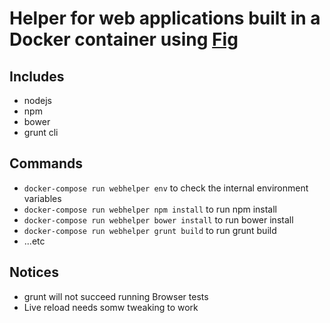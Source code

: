 Helper for web applications built in a Docker container using [Fig](http://www.fig.sh)
=====================================================

## Includes
 * nodejs
 * npm
 * bower
 * grunt cli

## Commands
 * `docker-compose run webhelper env` to check the internal environment variables
 * `docker-compose run webhelper npm install` to run npm install
 * `docker-compose run webhelper bower install` to run bower install
 * `docker-compose run webhelper grunt build` to run grunt build
 * ...etc

## Notices
 * grunt will not succeed running Browser tests
 * Live reload needs somw tweaking to work